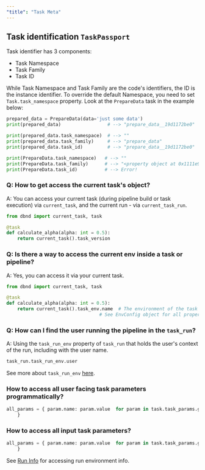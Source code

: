 ```yaml
---
"title": "Task Meta"
---
```

## Task identification `TaskPassport`

 Task identifier has 3 components:
* Task Namespace
* Task Family
* Task ID 

While Task Namespace and Task Family are the code's identifiers, the ID is the instance identifier.
To override the default Namespace, you need to set `Task.task_namespace` property. Look at the `PrepareData` task in the example below:

```python
prepared_data = PrepareData(data='just some data')
print(prepared_data)                 # --> "prepare_data__19d1172be0"

print(prepared_data.task_namespace)  # --> ""
print(prepared_data.task_family)     # --> "prepare_data"
print(prepared_data.task_id)         # --> "prepare_data__19d1172be0"

print(PrepareData.task_namespace)   # --> ""
print(PrepareData.task_family)      # --> "<property object at 0x1111e9548>"
print(PrepareData.task_id)          # --> Error!
```

### Q: How to get access the current task's object?  
A: You can access your current task (during pipeline build or task execution) via `current_task`, and the current run - via `current_task_run`.

```python
from dbnd import current_task, task

@task
def calculate_alpha(alpha: int = 0.5):
    return current_task().task_version
```

### Q: Is there a way to access the current env inside a task or pipeline?  
A: Yes, you can access it via your current task.

```python
from dbnd import current_task, task

@task
def calculate_alpha(alpha: int = 0.5):
    return current_task().task_env.name  # The environment of the task
                                  # See EnvConfig object for all properties
```

### Q: How can I find the user running the pipeline in the `task_run`?
A: Using the `task_run_env` property of `task_run` that holds the user's context of the run, including with the user name. 
```python
task_run.task_run_env.user
```
See more about `task_run_env` [here](doc:tasks-pipelines-data#run-info).

### How to access all user facing task parameters programmatically?
```python
all_params = { param.name: param.value  for param in task.task_params.get_param_values(ParameterFilters.USER)
    }
```
### How to access all input task parameters?
```python
all_params = { param.name: param.value  for param in task.task_params.get_param_values(ParameterFilters.INPUTS)
    }
```

See [Run Info](doc:run-info) for accessing run environment info.